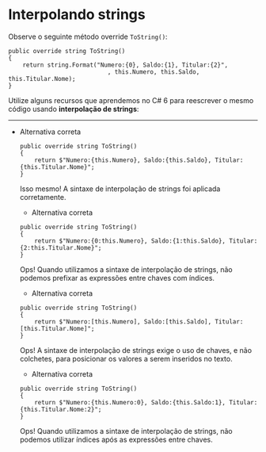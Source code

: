 ﻿# Interpolando strings

Observe o seguinte método override `ToString()`:

```
public override string ToString()
{
    return string.Format("Numero:{0}, Saldo:{1}, Titular:{2}",
                            , this.Numero, this.Saldo, this.Titular.Nome);
}
```

Utilize alguns recursos que aprendemos no C# 6 para reescrever o mesmo código usando **interpolação de strings**:

--------------------------------------------------------------------------------------------------------------------------------------------------------------------------------------------------------------------------------------------------------------------------------------------------------------------------------------------------------------------

-   Alternativa correta

    ```
    public override string ToString()
    {
        return $"Numero:{this.Numero}, Saldo:{this.Saldo}, Titular:{this.Titular.Nome}";
    }
    ```

    Isso mesmo! A sintaxe de interpolação de strings foi aplicada corretamente.

    -   Alternativa correta

    ```
    public override string ToString()
    {
        return $"Numero:{0:this.Numero}, Saldo:{1:this.Saldo}, Titular:{2:this.Titular.Nome}";
    }
    ```

    Ops! Quando utilizamos a sintaxe de interpolação de strings, não podemos prefixar as expressões entre chaves com índices.

    -   Alternativa correta

    ```
    public override string ToString()
    {
        return $"Numero:[this.Numero], Saldo:[this.Saldo], Titular:[this.Titular.Nome]";
    }
    ```

    Ops! A sintaxe de interpolação de strings exige o uso de chaves, e não colchetes, para posicionar os valores a serem inseridos no texto.

    -   Alternativa correta

    ```
    public override string ToString()
    {
        return $"Numero:{this.Numero:0}, Saldo:{this.Saldo:1}, Titular:{this.Titular.Nome:2}";
    }
    ```

    Ops! Quando utilizamos a sintaxe de interpolação de strings, não podemos utilizar índices após as expressões entre chaves.